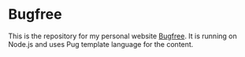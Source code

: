 # Bugfree

This is the repository for my personal website [Bugfree](http://www.bugfree.fi). It is running on Node.js and uses Pug template language for the content.
